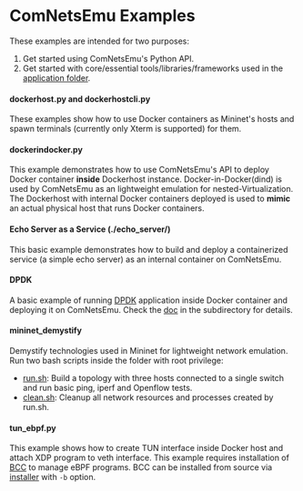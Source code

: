 # ComNetsEmu Examples #

These examples are intended for two purposes:

1.  Get started using ComNetsEmu's Python API.
2.  Get started with core/essential tools/libraries/frameworks used in the [application folder](../app/).

#### dockerhost.py and dockerhostcli.py

These examples show how to use Docker containers as Mininet's hosts and spawn terminals (currently only Xterm is
supported) for them.

#### dockerindocker.py

This example demonstrates how to use ComNetsEmu's API to deploy Docker container **inside** Dockerhost instance.
Docker-in-Docker(dind) is used by ComNetsEmu as an lightweight emulation for nested-Virtualization.
The Dockerhost with internal Docker containers deployed is used to **mimic** an actual physical host that runs Docker containers.

#### Echo Server as a Service (./echo_server/)

This basic example demonstrates how to build and deploy a containerized service (a simple echo server) as an internal
container on ComNetsEmu.

#### DPDK

A basic example of running [DPDK](https://www.dpdk.org/) application inside Docker container and deploying it on ComNetsEmu.
Check the [doc](./dpdk/README.md) in the subdirectory for details.

#### mininet_demystify

Demystify technologies used in Mininet for lightweight network emulation.
Run two bash scripts inside the folder with root privilege:
-   [run.sh](./mininet_demystify/run.sh): Build a topology with three hosts connected to a single switch and run basic
    ping, iperf and Openflow tests.
-   [clean.sh](./mininet_demystify/clean.sh): Cleanup all network resources and processes created by run.sh.

#### tun_ebpf.py

This example shows how to create TUN interface inside Docker host and attach XDP program to veth interface.
This example requires installation of [BCC](https://github.com/iovisor/bcc) to manage eBPF programs.
BCC can be installed from source via [installer](../util/install.sh) with `-b` option.

